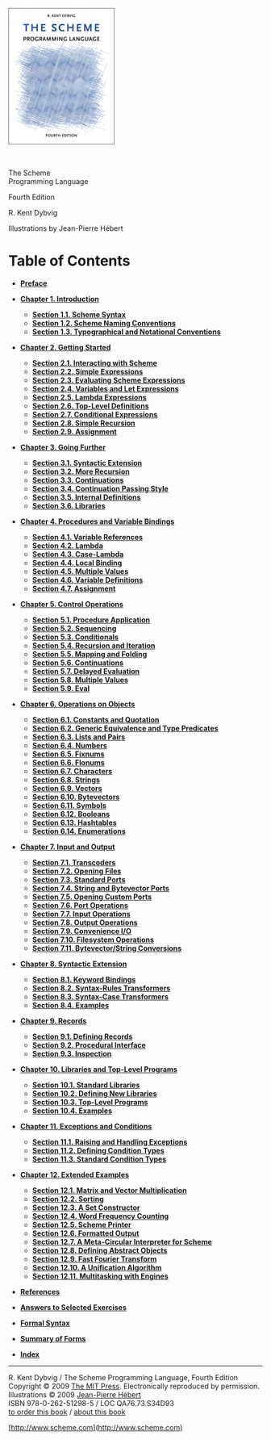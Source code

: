[![](canned/small-cover.png)](canned/medium-cover.png)

   

The Scheme\
 Programming Language

Fourth Edition

R. Kent Dybvig

Illustrations by Jean-Pierre Hébert

Table of Contents
=================

-   **[Preface](preface.html#./preface:h0)**
-   **[Chapter 1. Introduction](intro.html#./intro:h0)**
    -   **[Section 1.1. Scheme Syntax](intro.html#./intro:h1)**
    -   **[Section 1.2. Scheme Naming
        Conventions](intro.html#./intro:h2)**
    -   **[Section 1.3. Typographical and Notational
        Conventions](intro.html#./intro:h3)**

-   **[Chapter 2. Getting Started](start.html#./start:h0)**
    -   **[Section 2.1. Interacting with
        Scheme](start.html#./start:h1)**
    -   **[Section 2.2. Simple Expressions](start.html#./start:h2)**
    -   **[Section 2.3. Evaluating Scheme
        Expressions](start.html#./start:h3)**
    -   **[Section 2.4. Variables and Let
        Expressions](start.html#./start:h4)**
    -   **[Section 2.5. Lambda Expressions](start.html#./start:h5)**
    -   **[Section 2.6. Top-Level Definitions](start.html#./start:h6)**
    -   **[Section 2.7. Conditional
        Expressions](start.html#./start:h7)**
    -   **[Section 2.8. Simple Recursion](start.html#./start:h8)**
    -   **[Section 2.9. Assignment](start.html#./start:h9)**

-   **[Chapter 3. Going Further](further.html#./further:h0)**
    -   **[Section 3.1. Syntactic
        Extension](further.html#./further:h1)**
    -   **[Section 3.2. More Recursion](further.html#./further:h2)**
    -   **[Section 3.3. Continuations](further.html#./further:h3)**
    -   **[Section 3.4. Continuation Passing
        Style](further.html#./further:h4)**
    -   **[Section 3.5. Internal
        Definitions](further.html#./further:h5)**
    -   **[Section 3.6. Libraries](further.html#./further:h6)**

-   **[Chapter 4. Procedures and Variable
    Bindings](binding.html#./binding:h0)**
    -   **[Section 4.1. Variable
        References](binding.html#./binding:h1)**
    -   **[Section 4.2. Lambda](binding.html#./binding:h2)**
    -   **[Section 4.3. Case-Lambda](binding.html#./binding:h3)**
    -   **[Section 4.4. Local Binding](binding.html#./binding:h4)**
    -   **[Section 4.5. Multiple Values](binding.html#./binding:h5)**
    -   **[Section 4.6. Variable
        Definitions](binding.html#./binding:h6)**
    -   **[Section 4.7. Assignment](binding.html#./binding:h7)**

-   **[Chapter 5. Control Operations](control.html#./control:h0)**
    -   **[Section 5.1. Procedure
        Application](control.html#./control:h1)**
    -   **[Section 5.2. Sequencing](control.html#./control:h2)**
    -   **[Section 5.3. Conditionals](control.html#./control:h3)**
    -   **[Section 5.4. Recursion and
        Iteration](control.html#./control:h4)**
    -   **[Section 5.5. Mapping and
        Folding](control.html#./control:h5)**
    -   **[Section 5.6. Continuations](control.html#./control:h6)**
    -   **[Section 5.7. Delayed Evaluation](control.html#./control:h7)**
    -   **[Section 5.8. Multiple Values](control.html#./control:h8)**
    -   **[Section 5.9. Eval](control.html#./control:h9)**

-   **[Chapter 6. Operations on Objects](objects.html#./objects:h0)**
    -   **[Section 6.1. Constants and
        Quotation](objects.html#./objects:h1)**
    -   **[Section 6.2. Generic Equivalence and Type
        Predicates](objects.html#./objects:h2)**
    -   **[Section 6.3. Lists and Pairs](objects.html#./objects:h3)**
    -   **[Section 6.4. Numbers](objects.html#./objects:h4)**
    -   **[Section 6.5. Fixnums](objects.html#./objects:h5)**
    -   **[Section 6.6. Flonums](objects.html#./objects:h6)**
    -   **[Section 6.7. Characters](objects.html#./objects:h7)**
    -   **[Section 6.8. Strings](objects.html#./objects:h8)**
    -   **[Section 6.9. Vectors](objects.html#./objects:h9)**
    -   **[Section 6.10. Bytevectors](objects.html#./objects:h10)**
    -   **[Section 6.11. Symbols](objects.html#./objects:h11)**
    -   **[Section 6.12. Booleans](objects.html#./objects:h12)**
    -   **[Section 6.13. Hashtables](objects.html#./objects:h13)**
    -   **[Section 6.14. Enumerations](objects.html#./objects:h14)**

-   **[Chapter 7. Input and Output](io.html#./io:h0)**
    -   **[Section 7.1. Transcoders](io.html#./io:h1)**
    -   **[Section 7.2. Opening Files](io.html#./io:h2)**
    -   **[Section 7.3. Standard Ports](io.html#./io:h3)**
    -   **[Section 7.4. String and Bytevector Ports](io.html#./io:h4)**
    -   **[Section 7.5. Opening Custom Ports](io.html#./io:h5)**
    -   **[Section 7.6. Port Operations](io.html#./io:h6)**
    -   **[Section 7.7. Input Operations](io.html#./io:h7)**
    -   **[Section 7.8. Output Operations](io.html#./io:h8)**
    -   **[Section 7.9. Convenience I/O](io.html#./io:h9)**
    -   **[Section 7.10. Filesystem Operations](io.html#./io:h10)**
    -   **[Section 7.11. Bytevector/String
        Conversions](io.html#./io:h11)**

-   **[Chapter 8. Syntactic Extension](syntax.html#./syntax:h0)**
    -   **[Section 8.1. Keyword Bindings](syntax.html#./syntax:h1)**
    -   **[Section 8.2. Syntax-Rules
        Transformers](syntax.html#./syntax:h2)**
    -   **[Section 8.3. Syntax-Case
        Transformers](syntax.html#./syntax:h3)**
    -   **[Section 8.4. Examples](syntax.html#./syntax:h4)**

-   **[Chapter 9. Records](records.html#./records:h0)**
    -   **[Section 9.1. Defining Records](records.html#./records:h1)**
    -   **[Section 9.2. Procedural
        Interface](records.html#./records:h2)**
    -   **[Section 9.3. Inspection](records.html#./records:h3)**

-   **[Chapter 10. Libraries and Top-Level
    Programs](libraries.html#./libraries:h0)**
    -   **[Section 10.1. Standard
        Libraries](libraries.html#./libraries:h1)**
    -   **[Section 10.2. Defining New
        Libraries](libraries.html#./libraries:h2)**
    -   **[Section 10.3. Top-Level
        Programs](libraries.html#./libraries:h3)**
    -   **[Section 10.4. Examples](libraries.html#./libraries:h4)**

-   **[Chapter 11. Exceptions and
    Conditions](exceptions.html#./exceptions:h0)**
    -   **[Section 11.1. Raising and Handling
        Exceptions](exceptions.html#./exceptions:h1)**
    -   **[Section 11.2. Defining Condition
        Types](exceptions.html#./exceptions:h2)**
    -   **[Section 11.3. Standard Condition
        Types](exceptions.html#./exceptions:h3)**

-   **[Chapter 12. Extended Examples](examples.html#./examples:h0)**
    -   **[Section 12.1. Matrix and Vector
        Multiplication](examples.html#./examples:h1)**
    -   **[Section 12.2. Sorting](examples.html#./examples:h2)**
    -   **[Section 12.3. A Set
        Constructor](examples.html#./examples:h3)**
    -   **[Section 12.4. Word Frequency
        Counting](examples.html#./examples:h4)**
    -   **[Section 12.5. Scheme Printer](examples.html#./examples:h5)**
    -   **[Section 12.6. Formatted
        Output](examples.html#./examples:h6)**
    -   **[Section 12.7. A Meta-Circular Interpreter for
        Scheme](examples.html#./examples:h7)**
    -   **[Section 12.8. Defining Abstract
        Objects](examples.html#./examples:h8)**
    -   **[Section 12.9. Fast Fourier
        Transform](examples.html#./examples:h9)**
    -   **[Section 12.10. A Unification
        Algorithm](examples.html#./examples:h10)**
    -   **[Section 12.11. Multitasking with
        Engines](examples.html#./examples:h11)**

-   **[References](bibliography.html#./bibliography:h0)**
-   **[Answers to Selected Exercises](answers.html#./answers:h0)**
-   **[Formal Syntax](grammar.html#./grammar:h0)**
-   **[Summary of Forms](summary.html#./summary:h0)**
-   **[Index](tspl_1.html#./tspl:h0)**

* * * * *

R. Kent Dybvig / The Scheme Programming Language, Fourth Edition\
 Copyright © 2009 [The MIT
Press](http://mitpress.mit.edu/catalog/item/default.asp?ttype=2&tid=11984).
Electronically reproduced by permission.\
 Illustrations © 2009 [Jean-Pierre
Hébert](http://hebert.kitp.ucsb.edu/)\
 ISBN 978-0-262-51298-5 / LOC QA76.73.S34D93\
 [to order this
book](http://mitpress.mit.edu/catalog/item/default.asp?ttype=2&tid=11984)
/ [about this book](canned/about.html)

[http://www.scheme.com](http://www.scheme.com)
